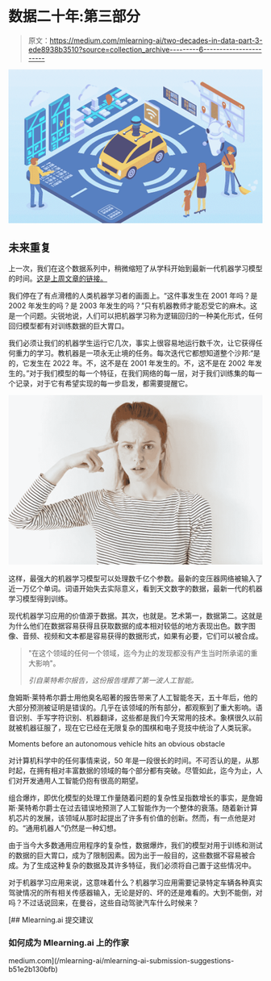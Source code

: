 # 数据二十年:第三部分

> 原文：<https://medium.com/mlearning-ai/two-decades-in-data-part-3-ede8938b3510?source=collection_archive---------6----------------------->

![](img/1d10eb8a0e3d1b449010c8b630f3b896.png)

## 未来重复

上一次，我们在这个数据系列中，稍微缩短了从学科开始到最新一代机器学习模型的时间。[这是上周文章的链接。](https://medium.com/p/39c44aa08951/edit)

我们停在了有点滑稽的人类机器学习者的画面上。“这件事发生在 2001 年吗？是 2002 年发生的吗？是 2003 年发生的吗？”只有机器教师才能忍受它的麻木。这是一个问题。尖锐地说，人们可以把机器学习称为逻辑回归的一种美化形式，任何回归模型都有对训练数据的巨大胃口。

我们必须让我们的机器学生运行它几次，事实上很容易地运行数千次，让它获得任何重力的学习。教机器是一项永无止境的任务。每次迭代它都想知道整个沙邦:“是的，它发生在 2022 年。不，这不是在 2001 年发生的。不，这不是在 2002 年发生的。”对于我们模型的每一个特征，在我们网络的每一层，对于我们训练集的每一个记录，对于它有希望实现的每一步启发，都需要提醒它。

![](img/b51da5f5815a16d78ca0fd9ba4138572.png)

这样，最强大的机器学习模型可以处理数千亿个参数。最新的变压器网络被输入了近一万亿个单词。词语开始失去实际意义，看到天文数字的数据，最新一代的机器学习模型得到训练。

现代机器学习应用的价值源于数据。其次，也就是。艺术第一，数据第二。这就是为什么他们在数据容易获得且获取数据的成本相对较低的地方表现出色。数字图像、音频、视频和文本都是容易获得的数据形式，如果有必要，它们可以被合成。

> "在这个领域的任何一个领域，迄今为止的发现都没有产生当时所承诺的重大影响"。
> 
> *引自莱特希尔报告，这份报告埋葬了第一波人工智能。*

詹姆斯·莱特希尔爵士用他臭名昭著的报告带来了人工智能冬天，五十年后，他的大部分预测被证明是错误的。几乎在该领域的所有部分，都观察到了重大影响。语音识别、手写字符识别、机器翻译，这些都是我们今天常用的技术。象棋很久以前就被机器征服了，现在它已经在无限复杂的围棋和电子竞技中统治了人类玩家。

Moments before an autonomous vehicle hits an obvious obstacle

对计算机科学中的任何事情来说，50 年是一段很长的时间。不可否认的是，从那时起，在拥有相对丰富数据的领域的每个部分都有突破。尽管如此，迄今为止，人们对开发通用人工智能仍抱有很高的期望。

组合爆炸，即优化模型的处理工作量随着问题的复杂性呈指数增长的事实，是詹姆斯·莱特希尔爵士在过去错误地预测了人工智能作为一个整体的衰落。随着新计算机芯片的发展，该领域从那时起提出了许多有价值的创新。然而，有一点他是对的。“通用机器人”仍然是一种幻想。

由于当今大多数通用应用程序的复杂性，数据爆炸，我们的模型对用于训练和测试的数据的巨大胃口，成为了限制因素。因为出于一般目的，这些数据不容易被合成。为了生成这种复杂的数据及其许多特征，我们必须将自己置于这些情况中。

对于机器学习应用来说，这意味着什么？机器学习应用需要记录特定车辆各种真实驾驶情况的所有相关传感器输入，无论是好的、坏的还是难看的。大到不能倒，对吗？不过话说回来，在曼谷，这些自动驾驶汽车什么时候来？

[](/mlearning-ai/mlearning-ai-submission-suggestions-b51e2b130bfb) [## Mlearning.ai 提交建议

### 如何成为 Mlearning.ai 上的作家

medium.com](/mlearning-ai/mlearning-ai-submission-suggestions-b51e2b130bfb)